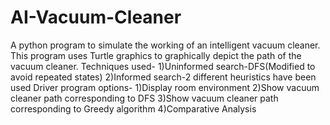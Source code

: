 # AI-Vacuum-Cleaner
A python program to simulate the working of an intelligent vacuum cleaner.
This program uses Turtle graphics to graphically depict the path of the vacuum cleaner.
Techniques used-
1)Uninformed search-DFS(Modified to avoid repeated states)
2)Informed search-2 different heuristics have been used
Driver program options-
1)Display room environment
2)Show vacuum cleaner path corresponding to DFS
3)Show vacuum cleaner path corresponding to Greedy algorithm
4)Comparative Analysis
